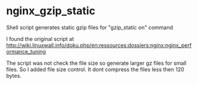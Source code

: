# nginx_gzip_static
Shell script generates static gzip files for "gzip_static on" command

I found the original script at
   http://wiki.linuxwall.info/doku.php/en:ressources:dossiers:nginx:nginx_performance_tuning

The script was not check the file size so generate larger gz files for small files. So I added file size control. It dont compress the files less then 120 bytes. 
